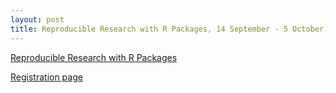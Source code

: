 ```yaml
---
layout: post
title: Reproducible Research with R Packages, 14 September - 5 October, 2022, Netherlands eScience Center
---
```


[Reproducible Research with R Packages](https://esciencecenter-digital-skills.github.io/2022-05-30-dc-socsci-python-nlesc/)

[Registration page](https://www.eventbrite.co.uk/e/reproducible-research-with-r-packages-tickets-399469462917)
